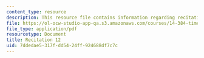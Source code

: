 ```yaml
---
content_type: resource
description: This resource file contains information regarding recitation 12.
file: https://ol-ocw-studio-app-qa.s3.amazonaws.com/courses/14-384-time-series-analysis-fall-2013/7ddedae5317fdd5424ff924688df7c7c_MIT14_384F13_rec12.pdf
file_type: application/pdf
resourcetype: Document
title: Recitation 12
uid: 7ddedae5-317f-dd54-24ff-924688df7c7c
---
```

